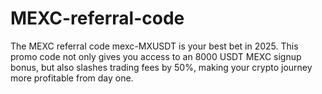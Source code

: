 # MEXC-referral-code
The MEXC referral code mexc-MXUSDT is your best bet in 2025. This promo code not only gives you access to an 8000 USDT MEXC signup bonus, but also slashes trading fees by 50%, making your crypto journey more profitable from day one.
